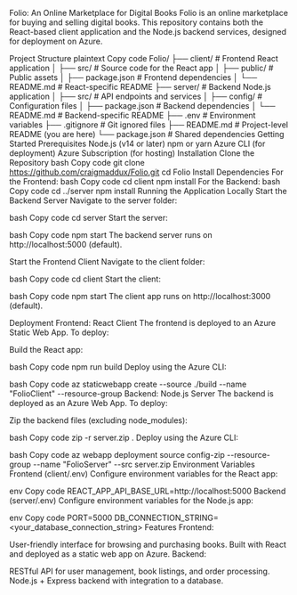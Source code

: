 Folio: An Online Marketplace for Digital Books
Folio is an online marketplace for buying and selling digital books. This repository contains both the React-based client application and the Node.js backend services, designed for deployment on Azure.

Project Structure
plaintext
Copy code
Folio/
├── client/            # Frontend React application
│   ├── src/           # Source code for the React app
│   ├── public/        # Public assets
│   ├── package.json   # Frontend dependencies
│   └── README.md      # React-specific README
├── server/            # Backend Node.js application
│   ├── src/           # API endpoints and services
│   ├── config/        # Configuration files
│   ├── package.json   # Backend dependencies
│   └── README.md      # Backend-specific README
├── .env               # Environment variables
├── .gitignore         # Git ignored files
├── README.md          # Project-level README (you are here)
└── package.json       # Shared dependencies
Getting Started
Prerequisites
Node.js (v14 or later)
npm or yarn
Azure CLI (for deployment)
Azure Subscription (for hosting)
Installation
Clone the Repository
bash
Copy code
git clone https://github.com/craigmaddux/Folio.git
cd Folio
Install Dependencies
For the Frontend:
bash
Copy code
cd client
npm install
For the Backend:
bash
Copy code
cd ../server
npm install
Running the Application Locally
Start the Backend Server
Navigate to the server folder:

bash
Copy code
cd server
Start the server:

bash
Copy code
npm start
The backend server runs on http://localhost:5000 (default).

Start the Frontend Client
Navigate to the client folder:

bash
Copy code
cd client
Start the client:

bash
Copy code
npm start
The client app runs on http://localhost:3000 (default).

Deployment
Frontend: React Client
The frontend is deployed to an Azure Static Web App. To deploy:

Build the React app:

bash
Copy code
npm run build
Deploy using the Azure CLI:

bash
Copy code
az staticwebapp create --source ./build --name "FolioClient" --resource-group <YourResourceGroup>
Backend: Node.js Server
The backend is deployed as an Azure Web App. To deploy:

Zip the backend files (excluding node_modules):

bash
Copy code
zip -r server.zip .
Deploy using the Azure CLI:

bash
Copy code
az webapp deployment source config-zip --resource-group <YourResourceGroup> --name "FolioServer" --src server.zip
Environment Variables
Frontend (client/.env)
Configure environment variables for the React app:

env
Copy code
REACT_APP_API_BASE_URL=http://localhost:5000
Backend (server/.env)
Configure environment variables for the Node.js app:

env
Copy code
PORT=5000
DB_CONNECTION_STRING=<your_database_connection_string>
Features
Frontend:

User-friendly interface for browsing and purchasing books.
Built with React and deployed as a static web app on Azure.
Backend:

RESTful API for user management, book listings, and order processing.
Node.js + Express backend with integration to a database.
